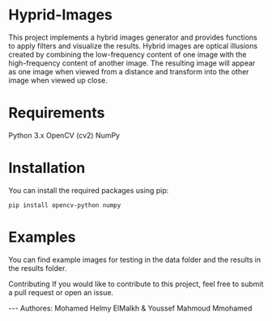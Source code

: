 # Hyprid-Images
This project implements a hybrid images generator and provides functions to apply filters and visualize the results. Hybrid images are optical illusions created by combining the low-frequency content of one image with the high-frequency content of another image. The resulting image will appear as one image when viewed from a distance and transform into the other image when viewed up close.

# Requirements
Python 3.x
OpenCV (cv2)
NumPy

# Installation
You can install the required packages using pip:
```
pip install opencv-python numpy
```

# Examples
You can find example images for testing in the data folder and the results in the results folder.

Contributing
If you would like to contribute to this project, feel free to submit a pull request or open an issue.

--- Authores:
Mohamed Helmy ElMalkh
& Youssef Mahmoud Mmohamed

